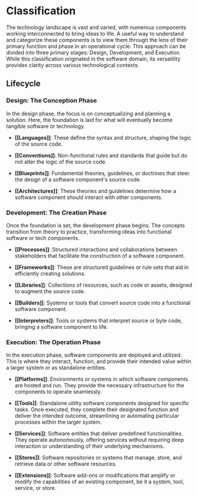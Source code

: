 # Classification

The technology landscape is vast and varied, with numerous components working interconnected to bring ideas to life. A useful way to understand and categorize these components is to view them through the lens of their primary function and phase in an operational cycle. This approach can be divided into three primary stages: Design, Development, and Execution. While this classification originated in the software domain, its versatility provides clarity across various technological contexts.

## Lifecycle

### **Design**: The Conception Phase

In the design phase, the focus is on conceptualizing and planning a solution. Here, the foundation is laid for what will eventually become tangible software or technology.

- **[[Languages]]**: These define the syntax and structure, shaping the logic of the source code.
  
- **[[Conventions]]**: Non-functional rules and standards that guide but do not alter the logic of the source code.

- **[[Blueprints]]**: Fundamental theories, guidelines, or doctrines that steer the design of a software component's source code.

- **[[Architectures]]**: These theories and guidelines determine how a software component should interact with other components.

### **Development**: The Creation Phase

Once the foundation is set, the development phase begins. The concepts transition from theory to practice, transforming ideas into functional software or tech components.

- **[[Processes]]**: Structured interactions and collaborations between stakeholders that facilitate the construction of a software component.

- **[[Frameworks]]**: These are structured guidelines or rule sets that aid in efficiently creating solutions.

- **[[Libraries]]**: Collections of resources, such as code or assets, designed to augment the source code.

- **[[Builders]]**: Systems or tools that convert source code into a functional software component.

- **[[Interpreters]]**: Tools or systems that interpret source or byte code, bringing a software component to life.

### **Execution**: The Operation Phase

In the execution phase, software components are deployed and utilized. This is where they interact, function, and provide their intended value within a larger system or as standalone entities.

- **[[Platforms]]**: Environments or systems in which software components are hosted and run. They provide the necessary infrastructure for the components to operate seamlessly.
    
- **[[Tools]]**: Standalone utility software components designed for specific tasks. Once executed, they complete their designated function and deliver the intended outcome, streamlining or automating particular processes within the larger system.
    
- **[[Services]]**: Software entities that deliver predefined functionalities. They operate autonomously, offering services without requiring deep interaction or understanding of their underlying mechanisms.
    
- **[[Stores]]**: Software repositories or systems that manage, store, and retrieve data or other software resources.
    
- **[[Extensions]]**: Software add-ons or modifications that amplify or modify the capabilities of an existing component, be it a system, tool, service, or store.
